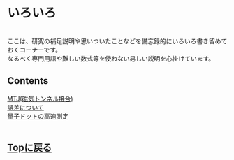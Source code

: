 # いろいろ
<br>
ここは、研究の補足説明や思いついたことなどを備忘録的にいろいろ書き留めておくコーナーです。<br>
なるべく専門用語や難しい数式等を使わない易しい説明を心掛けています。<br>

## Contents
[MTJ(磁気トンネル接合)](./mtj/mtj.md)<br>
[誤差について](./gosa/gosa.md)<br>
[量子ドットの高速測定](./rf_meas/rf_meas.md)<br>
<br>

## [Topに戻る](https://motoyashinozaki.github.io/minidora/)